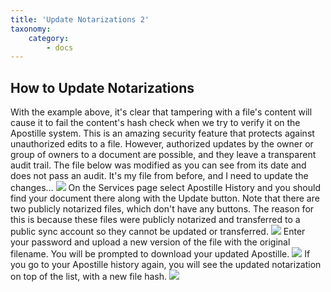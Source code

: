 ```yaml
---
title: 'Update Notarizations 2'
taxonomy:
    category:
        - docs
---
```


## How to Update Notarizations
With the example above, it's clear that tampering with a file's content will cause it to fail the content's hash check when we try to verify it on the Apostille system. This is an amazing security feature that protects against unauthorized edits to a file. However, authorized updates by the owner or group of owners to a document are possible, and they leave a transparent audit trail.
The file below was modified as you can see from its date and does not pass an audit. 
It's my file from before, and I need to update the changes... 
![](https://lh3.googleusercontent.com/1TIs3HFU9cPUuGE5Zrzr8mnFyYFR1TKqEKRw_aLF1cWuCXckncZYNqe2xFtHdeEfF5Rns2INOrYf7gh1qpRcfx3iEqgS-IGXp_5lZtCM5RlrXWxMEyRHe7k_0at189gLplmOdqApCGpb-5ErDbaNOmO8n23DIJ-DUiHHXv06ygFRDVXHrq4lpQvX3Ay2w0N3CLyr_vDfzeFwN1gNXSyeIgDj3aio-EiaceZgBjGGjy9EylyZC-5LxTPe22EGeJUyYQcUEiWLIW002CtlM9p999vyFxH4KUovEOqUV0QSVv2271FlThAqd5FIT4GXby5KJvxXbEyhJ6tczpshcv_zSbSN8PgHRCwYDfjAAkV3EOT_-u_g6pVK_c83uJqeHLCeiMC6BbjFAzF9msSICWIxc8J_gjYFgtBrdwa4rR4Ajv5_6kJxCWOu2RAW3rKAC5ow3wS9pGtm9Iju10j8qmHwlKHQ_fZpqeyzkFHMWucq4WUOv2c6lh6P9Q3-nOEbKJt81nOIVodgBBoTFxdRqBoK-JGkb4TG_A6C5xcbEpOCvY5YEKtkVI2YO_S_cEGB9XRhkJUrvqaRFNrE_El3FqUTem4jQcdiwQ-dxVTlo_VcS_1dpy5j0B7LYa89BfjJ39Ye38F5MdZBu02KD__Uybx-2HUKdtIl6xtxLyf9jV9bYw=w1236-h651-no)
On the Services page select Apostille History and you should find your document there along with the Update button. Note that there are two publicly notarized files, which don't have any buttons. The reason for this is because these files were publicly notarized and transferred to a public sync account so they cannot be updated or transferred.
![](https://lh3.googleusercontent.com/CdGhrVs4_nY1uE_ZI36lNQIZVwMvmvPqRaEkKZDCQ9AFxDD_p75tYjYQCR5hc0wxJ84RERnwcR_TrxblwqajTgsY2B0B_aWTSpAyYnrlIuMWdpCgVpUEa_imh9skPeUGXVSn79oY96AdGlqFomukntc4--wyT2sHpo9uFaCVyUm3Kczm9TwTKmf9g1KQL96RiDkkrGIKvIccckdKJjVnk5mXleeobBdjjC9NVzqxyeQS5M6jANt_xIr4HICe4pYv5x5Dya_RIGTkGXbkHbOK7vnwFkFlEtLFGjV_GyWouBOQU2JREc1Ju4GWGLYt_PEJfsuZiORF2MR10hXJ47alrXlpQgthxizNRCc8X-itIqkHTFDQLMhV7Djfw-0Az9odT20N4JEGpNjT9iHBEf5ZtfsxwVp_5GIIKJ-m9vm8RS4Lq_69jF3kfJKHE3F7JloG2-xNK0EU7OQ6g-3rm2GLcICrL0zgMx51h69SYUv7YI61Q2raZvTXoYTU7CLyRFzbUrAS46hYd0LcLjwqolhj-ujxl-7RRGNEP07jnJ9w2KV1So-oP9tywmyG6ZX-5EvtAQoCExu39FprNVSXvrDX4W_WnmGbgoQcxCBY05nKTbnXxJStgOiJfQVb6EXskfoYQb593FXYAlUZGBb-JFrG5e8knN86KfrUwPzN-KJUvA=w1236-h651-no)
Enter your password and upload a new version of the file with the original filename. You will be prompted to download your updated Apostille.
![](https://lh3.googleusercontent.com/bIfMMDr46KMAdSLLeXoeYe1Kj7R1xGeoRKd6clmNNzkujrehUv32eZi2KRtvJjqTAqoee0ESagnHzoY75iXFIqLzaSnAIoFtoGYX1LWODOA6e8MFEugMJfYEnbM8o5D7MbM81txEb73dQ_IfJuAxn4ikG7UkVJn_Zxe6r1_Q79lCInp881uZT5aMFzmYIqDGCGFEDNByDW5ThaUeAp511RSE-RJURedOqqsGpm9DzItaWFZkqdwJFGgJYUzWZjmwLx8jmvzLCdgd3Y2a0mTJRsuDBkG0CU9fdOqZWDIzzLJgSP6qOVX20k0UWbwxRFZcK3PwBCfiVN5cjf5Og5ZWaFW9EwJi-sq4FmnPXuo2AmMvxklwsfyl_ZWSd8ThkeWJT1yl_N8imOwyVhyIY10XxzAOxO1TmGw191IbEUOpkZJj5vjb37BsHEghNAIK3w5TeIA2djixCVg2oplhqKoGjm0_vnAm_Gs0tLQhE6VQSLmf30lTuV_f2F0VgBbWN48EHVHwTkxk0zMS9_YGT0Qnl9oKBFS-BqH6-HpgmLFTxBuu4vFb22yQElkWpWn1FRhym7_WAmzvUh-Ie4iVO93M9v5dsHFxXoi0bLpBqbT-4KdxPX9mnHsb97Z3NBMBZB6jg2EfWTYpVw2pZAwMCWVsjBHCZFpaKQ-DWm-Ltzlx6g=w1236-h651-no)
If you go to your Apostille history again, you will see the updated notarization on top of the list, with a new file hash.
![](https://lh3.googleusercontent.com/YmhC_i__y5DVt5_ky9ZMzr-QS9hnx8gTaoWed9Zcy3G8DQSSX9qwjz1VZllMc4e8qFOjKGJpJ-hkQKofPPsGTmAU1DdqoWweFl-CH48XDg5sQHv8udpwbPu85OkVWOWHY7gaZPsNGZYGPbCHM3hj1_2-yhIqTxUGxI4K3rE9esz9tyA29ho4gnO5o0G7eL-msId3L7Ef-1WQxK4Ryw1NtmszwyOVr5iM653HiCLDZQ7lN6gY9zL4M_xgpYmJIITqwnLMmyprnrd8w2-HpAwiBg30EdB_JeCXNAkOqKSwfjbuSLpdrGL39vOjjzUvfo0S-E7UZM0Gkv8L6_dUyEW6MaK355KNCQpPpBA8wZTx6f7WI6OD8-HRkfw2AdXLI-g_vmCkMl17VClshiGgJH9QWYsyjL6n7pAT2a6ysVzXybkNADp7q97a2BxYcxahejh_Ufi1WE5ppFgPaP4CAtnleAaB-uAIP1YaCkbi8rwmuE3vS-freNC0N5OmqtooX9SYun6URkj9-KyUP2S9MIKws-2KCi_dXY5iDPtlSs9fjc5T-79Am9nu1H4s6ijfQ9HKi_lYiHkczBS6oW6u7yogTCPxy8gDAZ7-gdS-fsumYtWHvlI2VaPzRTHk4MZfyh6X606bqIOAYK9hX_dL5dmuYR_Sp9yJpdxPaAzBl9-AFg=w1236-h651-no)